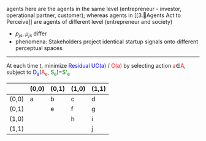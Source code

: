 
agents here are the agents in the same level (entrepreneur -  investor, operational partner, customer); whereas agents in [[3.🧬Agents Act to Perceive]] are agents of different level (entrepreneur and society)
- $p_{js}$, $\mu_{js}$ differ
- phenomena: Stakeholders project identical startup signals onto different perceptual spaces


---

At each time t, minimize <span style="color:blue">Residual UC(a)</span> / <span style="color:red">C(a)</span> by selecting action <span style="color:red">a</span>∈<span style="color:red">A</span>, subject to <span style="color:blue">D<sub>a</sub></span>(<span style="color:red">A<sub>e</sub></span>, <span style="color:green">S<sub>e</sub></span>)=<span style="color:green">S'<sub>e</sub></span>


|       | (0,0) | (0,1) | (1,0) | (1,1) |
| ----- | ----- | ----- | ----- | ----- |
| (0,0) | a     | b     | c     | d     |
| (0,1) |       | e     | f     | g     |
| (1,0) |       |       | h     | i     |
| (1,1) |       |       |       | j     |

